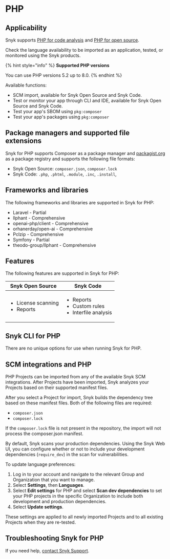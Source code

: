 # PHP

## Applicability

Snyk supports [PHP for code analysis](php-for-code-analysis.md) and [PHP for open source](php-for-open-source.md).

Check the language availability to be imported as an application, tested, or monitored using the Snyk products.&#x20;

{% hint style="info" %}
**Supported PHP versions**

You can use PHP versions 5.2 up to 8.0.
{% endhint %}

Available functions:

* SCM import, available for Snyk Open Source and Snyk Code.
* Test or monitor your app through CLI and IDE, available for Snyk Open Source and Snyk Code.
* Test your app's SBOM using `pkg:composer`
* Test your app's packages using `pkg:composer`

## Package managers and supported file extensions

Snyk for PHP supports Composer as a package manager and [packagist.org](https://packagist.org/) as a package registry and supports the following file formats:

* Snyk Open Source: `composer.json`, `composer.lock`
* Snyk Code: `.php`, `.phtml`, `.module`, `.inc`, `.install`,

## Frameworks and libraries

The following frameworks and libraries are supported in Snyk for PHP:

* Laravel - Partial
* llphant - Comprehensive
* openai-php/client - Comprehensive
* orhanerday/open-ai - Comprehensive
* Pclzip - Comprehensive
* Symfony - Partial
* theodo-group/llphant - Comprehensive

## Features

The following features are supported in Snyk for PHP:

| Snyk Open Source                                    | Snyk Code                                                                  |
| --------------------------------------------------- | -------------------------------------------------------------------------- |
| <ul><li>License scanning </li><li>Reports</li></ul> | <ul><li>Reports</li><li>Custom rules </li><li>Interfile analysis</li></ul> |

## Snyk CLI for PHP

There are no unique options for use when running Snyk for PHP.

## SCM integrations and PHP

PHP Projects can be imported from any of the available Snyk SCM integrations. After Projects have been imported, Snyk analyzes your Projects based on their supported manifest files.

After you select a Project for import, Snyk builds the dependency tree based on these manifest files. Both of the following files are required:

* `composer.json`
* `composer.lock`

If the `composer.lock` file is not present in the repository, the import will not process the composer.json manifest.

By default, Snyk scans your production dependencies. Using the Snyk Web UI, you can configure whether or not to include your development dependencies (`require_dev`) in the scan for vulnerabilities.

To update language preferences:

1. Log in to your account and navigate to the relevant Group and Organization that you want to manage.
2. Select **Settings**, then **Languages**.
3. Select **Edit settings** for PHP and select **Scan dev dependencies** to set your PHP projects in the specific Organization to include both development and production dependencies.
4. Select **Update settings**.

These settings are applied to all newly imported Projects and to all existing Projects when they are re-tested.

## Troubleshooting Snyk for PHP

If you need help, [contact Snyk Support](https://support.snyk.io).

